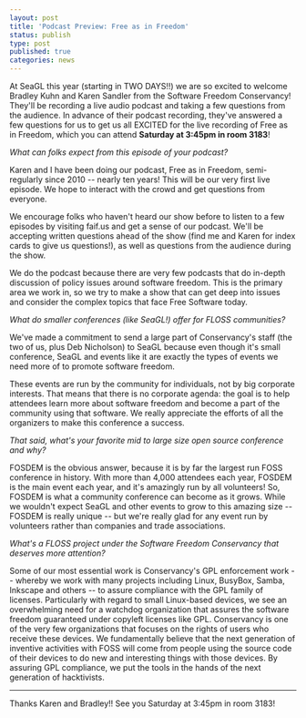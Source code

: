 ```yaml
---
layout: post
title: 'Podcast Preview: Free as in Freedom'
status: publish
type: post
published: true
categories: news
---
```


At SeaGL this year (starting in TWO DAYS!!) we are so excited to welcome Bradley Kuhn and Karen Sandler from the Software Freedom Conservancy!  They'll be recording a live audio podcast and taking a few questions from the audience.  In advance of their podcast recording, they've answered a few questions for us to get us all EXCITED for the live recording of Free as in Freedom, which you can attend **Saturday at 3:45pm in room 3183**!

*What can folks expect from this episode of your podcast?*

Karen and I have been doing our podcast, Free as in Freedom, semi-regularly since 2010 -- nearly ten years!  This will be our very first live episode.  We hope to interact with the crowd and get questions from everyone.

We encourage folks who haven't heard our show before to listen to a few episodes by visiting faif.us and get a sense of our podcast.  We'll be accepting written questions ahead of the show (find me and Karen for index cards to give us questions!), as well as questions from the audience during the show.

We do the podcast because there are very few podcasts that do in-depth discussion of policy issues around software freedom.  This is the primary area we work in, so we try to make a show that can get deep into issues and consider the complex topics that face Free Software today.

*What do smaller conferences (like SeaGL!) offer for FLOSS communities?*

We've made a commitment to send a large part of Conservancy's staff (the two of us, plus Deb Nicholson) to SeaGL because even though it's small conference, SeaGL and events like it are exactly the types of events we need more of to promote software freedom.

These events are run by the community for individuals, not by big corporate interests.  That means that there is no corporate agenda: the goal is to help attendees learn more about software freedom and become a part of the community using that software.  We really appreciate the efforts of all the organizers to make this conference a success.

*That said, what's your favorite mid to large size open source conference and why?*

FOSDEM is the obvious answer, because it is by far the largest run FOSS conference in history.  With more than 4,000 attendees each year, FOSDEM is the main event each year, and it's amazingly run by all volunteers!  So, FOSDEM is what a community conference can become as it grows.  While we wouldn't expect SeaGL and other events to grow to this amazing size --
FOSDEM is really unique -- but we're really glad for any event run by volunteers rather than companies and trade associations.

*What's a FLOSS project under the Software Freedom Conservancy that deserves more attention?*

Some of our most essential work is Conservancy's GPL enforcement work -- whereby we work with many projects including Linux, BusyBox, Samba, Inkscape and others -- to assure compliance with the GPL family of licenses.  Particularly with regard to small Linux-based devices, we see an overwhelming need for a watchdog organization that assures the software freedom guaranteed under copyleft licenses like GPL.  Conservancy is one of the very few organizations that focuses on the rights of users who receive these devices.  We fundamentally believe that the next generation of inventive activities with FOSS will come from people using the source code of their devices to do new and interesting things with those devices.  By assuring GPL compliance, we put the tools in the hands of the next generation of hacktivists.

-------

Thanks Karen and Bradley!!  See you Saturday at 3:45pm in room 3183!
